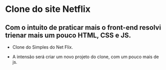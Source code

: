 # Clone do site Netflix 

## Com o intuito de praticar mais o front-end resolvi trienar mais um pouco HTML, CSS e JS.

- Clone do Simples do Net Flix.

- A intensão será criar um novo projeto do clone, com um pouco mais de js.
